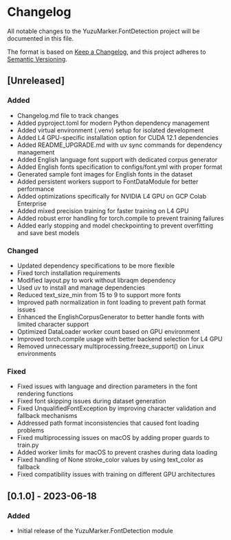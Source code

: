# Changelog

All notable changes to the YuzuMarker.FontDetection project will be documented in this file.

The format is based on [Keep a Changelog](https://keepachangelog.com/en/1.0.0/),
and this project adheres to [Semantic Versioning](https://semver.org/spec/v2.0.0.html).

## [Unreleased]
### Added
- Changelog.md file to track changes
- Added pyproject.toml for modern Python dependency management
- Added virtual environment (.venv) setup for isolated development
- Added L4 GPU-specific installation option for CUDA 12.1 dependencies
- Added README_UPGRADE.md with uv sync commands for dependency management
- Added English language font support with dedicated corpus generator
- Added English fonts specification to configs/font.yml with proper format
- Generated sample font images for English fonts in the dataset
- Added persistent workers support to FontDataModule for better performance
- Added optimizations specifically for NVIDIA L4 GPU on GCP Colab Enterprise
- Added mixed precision training for faster training on L4 GPU
- Added robust error handling for torch.compile to prevent training failures
- Added early stopping and model checkpointing to prevent overfitting and save best models

### Changed
- Updated dependency specifications to be more flexible
- Fixed torch installation requirements
- Modified layout.py to work without libraqm dependency
- Used uv to install and manage dependencies
- Reduced text_size_min from 15 to 9 to support more fonts
- Improved path normalization in font loading to prevent path format issues
- Enhanced the EnglishCorpusGenerator to better handle fonts with limited character support
- Optimized DataLoader worker count based on GPU environment
- Improved torch.compile usage with better backend selection for L4 GPU
- Removed unnecessary multiprocessing.freeze_support() on Linux environments

### Fixed
- Fixed issues with language and direction parameters in the font rendering functions
- Fixed font skipping issues during dataset generation
- Fixed UnqualifiedFontException by improving character validation and fallback mechanisms
- Addressed path format inconsistencies that caused font loading problems
- Fixed multiprocessing issues on macOS by adding proper guards to train.py
- Added worker limits for macOS to prevent crashes during data loading
- Fixed handling of None stroke_color values by using text_color as fallback
- Fixed compatibility issues with training on different GPU architectures

## [0.1.0] - 2023-06-18
### Added
- Initial release of the YuzuMarker.FontDetection module 